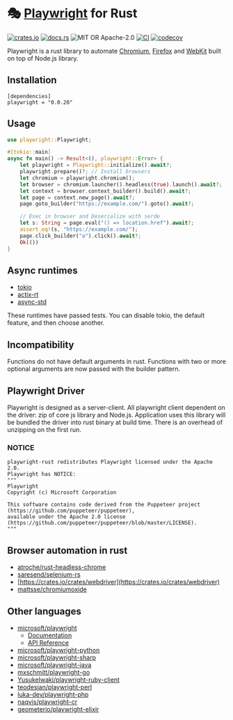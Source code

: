 # 🎭 [Playwright](https://playwright.dev) for Rust

[![crates.io](https://img.shields.io/crates/v/playwright)](https://crates.io/crates/playwright)
[![docs.rs](https://docs.rs/playwright/badge.svg)](https://docs.rs/playwright/)
![MIT OR Apache-2.0](https://img.shields.io/crates/l/playwright)
[![CI](https://github.com/octaltree/playwright-rust/actions/workflows/ci.yml/badge.svg)](https://github.com/octaltree/playwright-rust/actions/workflows/ci.yml)
[![codecov](https://codecov.io/gh/octaltree/playwright-rust/branch/master/graph/badge.svg)](https://codecov.io/gh/octaltree/playwright-rust)

Playwright is a rust library to automate [Chromium](https://www.chromium.org/Home), [Firefox](https://www.mozilla.org/en-US/firefox/new/) and [WebKit](https://webkit.org/) built on top of Node.js library.

## Installation
```
[dependencies]
playwright = "0.0.20"
```

## Usage
```rust
use playwright::Playwright;

#[tokio::main]
async fn main() -> Result<(), playwright::Error> {
    let playwright = Playwright::initialize().await?;
    playwright.prepare()?; // Install browsers
    let chromium = playwright.chromium();
    let browser = chromium.launcher().headless(true).launch().await?;
    let context = browser.context_builder().build().await?;
    let page = context.new_page().await?;
    page.goto_builder("https://example.com/").goto().await?;

    // Exec in browser and Deserialize with serde
    let s: String = page.eval("() => location.href").await?;
    assert_eq!(s, "https://example.com/");
    page.click_builder("a").click().await?;
    Ok(())
}
```

## Async runtimes
* [tokio](https://crates.io/crates/tokio)
* [actix-rt](https://crates.io/crates/actix-rt)
* [async-std](https://crates.io/crates/async-std)

These runtimes have passed tests. You can disable tokio, the default feature, and then choose another.

## Incompatibility
Functions do not have default arguments in rust.
Functions with two or more optional arguments are now passed with the builder pattern.

## Playwright Driver
Playwright is designed as a server-client. All playwright client dependent on the driver: zip of core js library and Node.js.
Application uses this library will be bundled the driver into rust binary at build time. There is an overhead of unzipping on the first run.

### NOTICE
```
playwright-rust redistributes Playwright licensed under the Apache 2.0.
Playwright has NOTICE:
"""
Playwright
Copyright (c) Microsoft Corporation

This software contains code derived from the Puppeteer project (https://github.com/puppeteer/puppeteer),
available under the Apache 2.0 license (https://github.com/puppeteer/puppeteer/blob/master/LICENSE).
"""
```

## Browser automation in rust
- [atroche/rust-headless-chrome](https://github.com/atroche/rust-headless-chrome)
- [saresend/selenium-rs](https://github.com/saresend/selenium-rs)
- [https://crates.io/crates/webdriver](https://crates.io/crates/webdriver)
- [mattsse/chromiumoxide](https://github.com/mattsse/chromiumoxide)

## Other languages
- [microsoft/playwright](https://github.com/microsoft/playwright)
    * [Documentation](https://playwright.dev/docs/intro/)
    * [API Reference](https://playwright.dev/docs/api/class-playwright/)
- [microsoft/playwright-python](https://github.com/microsoft/playwright-python)
- [microsoft/playwright-sharp](https://github.com/microsoft/playwright-sharp)
- [microsoft/playwright-java](https://github.com/microsoft/playwright-java)
- [mxschmitt/playwright-go](https://github.com/mxschmitt/playwright-go)
- [YusukeIwaki/playwright-ruby-client](https://github.com/YusukeIwaki/playwright-ruby-client)
- [teodesian/playwright-perl](https://github.com/teodesian/playwright-perl)
- [luka-dev/playwright-php](https://github.com/luka-dev/playwright-php)
- [naqvis/playwright-cr](https://github.com/naqvis/playwright-cr)
- [geometerio/playwright-elixir](https://github.com/geometerio/playwright-elixir)
